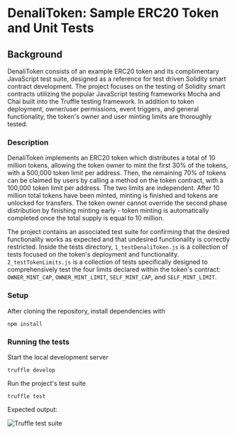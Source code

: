 # DenaliToken: Sample ERC20 Token and Unit Tests

## Background

DenaliToken consists of an example ERC20 token and its complimentary JavaScript test suite, designed as a reference for test driven Solidity smart contract development. The project focuses on the testing of Solidity smart contracts utilizing the popular JavaScript testing frameworks Mocha and Chai built into the Truffle testing framework. In addition to token deployment, owner/user permissions, event triggers, and general functionality, the token's owner and user minting limits are thoroughly tested.

### Description

DenaliToken implements an ERC20 token which distributes a total of 10 million tokens, allowing the token owner to mint the first 30% of the tokens, with a 500,000 token limit per address. Then, the remaining 70% of tokens can be claimed by users by calling a method on the token contract, with a 100,000 token limit per address. The two limits are independent. After 10 million total tokens have been minted, minting is finished and tokens are unlocked for transfers. The token owner cannot override the second phase distribution by finishing minting early - token minting is automatically completed once the total supply is equal to 10 million.

The project contains an associated test suite for confirming that the desired functionality works as expected and that undesired functionality is correctly restricted. Inside the tests directory, `1_testDenaliToken.js` is a collection of tests focused on the token's deployment and functionality. `2_testTokenLimits.js` is a collection of tests specifically designed to comprehensively test the four limits declared within the token's contract: `OWNER_MINT_CAP`, `OWNER_MINT_LIMIT`, `SELF_MINT_CAP`, and `SELF_MINT_LIMIT`.

### Setup 

After cloning the repository, install dependencies with

```
npm install
```

### Running the tests

Start the local development server

```
truffle develop
```

Run the project's test suite

```
truffle test
```

Expected output:

![Truffle test suite](/pictures/TruffleTests.png)
